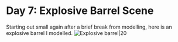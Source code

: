 # Day 7: Explosive Barrel Scene

Starting out small again after a brief break from modelling, here is an explosive barrel I modelled.
![Explosive barrel|20]()
